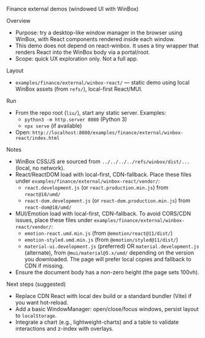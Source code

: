 Finance external demos (windowed UI with WinBox)

Overview
- Purpose: try a desktop-like window manager in the browser using WinBox, with React components rendered inside each window.
- This demo does not depend on react-winbox. It uses a tiny wrapper that renders React into the WinBox body via a portal/root.
- Scope: quick UX exploration only. Not a full app.

Layout
- `examples/finance/external/winbox-react/` — static demo using local WinBox assets (from `refs/`), local-first React/MUI.

Run
- From the repo root (`liu/`), start any static server. Examples:
  - `python3 -m http.server 8080` (Python 3)
  - `npx serve` (if available)
- Open: `http://localhost:8080/examples/finance/external/winbox-react/index.html`

Notes
- WinBox CSS/JS are sourced from `../../../../refs/winbox/dist/...` (local, no network).
- React/ReactDOM load with local-first, CDN-fallback. Place these files under `examples/finance/external/winbox-react/vendor/`:
  - `react.development.js` (or `react.production.min.js`) from `react@18/umd/`
  - `react-dom.development.js` (or `react-dom.production.min.js`) from `react-dom@18/umd/`
- MUI/Emotion load with local-first, CDN-fallback. To avoid CORS/CDN issues, place these files under `examples/finance/external/winbox-react/vendor/`:
  - `emotion-react.umd.min.js` (from `@emotion/react@11/dist/`)
  - `emotion-styled.umd.min.js` (from `@emotion/styled@11/dist/`)
  - `material-ui.development.js` (preferred) OR `material.development.js` (alternate), from `@mui/material@5.x/umd/` depending on the version you downloaded.
  The page will prefer local copies and fallback to CDN if missing.
- Ensure the document body has a non-zero height (the page sets 100vh).

Next steps (suggested)
- Replace CDN React with local dev build or a standard bundler (Vite) if you want hot-reload.
- Add a basic WindowManager: open/close/focus windows, persist layout to `localStorage`.
- Integrate a chart (e.g., lightweight-charts) and a table to validate interactions and z-index with overlays.
